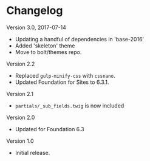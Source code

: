 Changelog
=========

Version 3.0, 2017-07-14

 - Updating a handful of dependencies in 'base-2016'
 - Added 'skeleton' theme
 - Move to bolt/themes repo.

Version 2.2

 - Replaced `gulp-minify-css` with `cssnano`.
 - Updated Foundation for Sites to 6.3.1.

Version 2.1

 - `partials/_sub_fields.twig` is now included

Version 2.0

 - Updated for Foundation 6.3

Version 1.0

 - Initial release.
